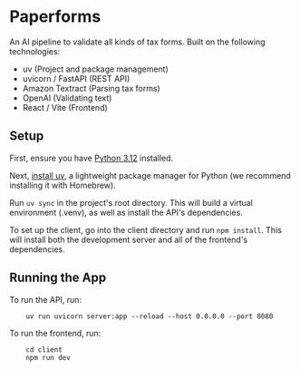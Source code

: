 # Paperforms

An AI pipeline to validate all kinds of tax forms. Built on the following technologies:

- uv (Project and package management)
- uvicorn / FastAPI (REST API)
- Amazon Textract (Parsing tax forms)
- OpenAI (Validating text)
- React / Vite (Frontend)

## Setup

First, ensure you have [Python 3.12](https://www.python.org/downloads/) installed.

Next, [install uv](https://docs.astral.sh/uv/getting-started/installation/), a lightweight package manager for Python (we recommend installing it with Homebrew).

Run `uv sync` in the project's root directory. This will build a virtual environment (.venv), as well as install the API's dependencies.

To set up the client, go into the client directory and run `npm install`. This will install both the development server and all of the frontend's dependencies.

## Running the App

To run the API, run:

```
    uv run uvicorn server:app --reload --host 0.0.0.0 --port 8080
```


To run the frontend, run:

```
    cd client
    npm run dev
```